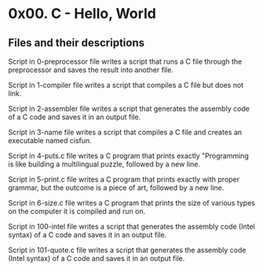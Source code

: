 # 0x00. C - Hello, World 

## Files and their descriptions

Script in 0-preprocessor file writes a script that runs a C file through the preprocessor and saves the result into another file.

Script in 1-compiler file writes a script that compiles a C file but does not link.

Script in 2-assembler file writes a script that generates the assembly code of a C code and saves it in an output file.

Script in 3-name file writes a script that compiles a C file and creates an executable named cisfun.

Script in 4-puts.c file writes a C program that prints exactly "Programming is like building a multilingual puzzle, followed by a new line.

Script in 5-print.c file writes a C program that prints exactly with proper grammar, but the outcome is a piece of art, followed by a new line.

Script in 6-size.c file writes a C program that prints the size of various types on the computer it is compiled and run on.

Script in 100-intel file writes a script that generates the assembly code (Intel syntax) of a C code and saves it in an output file.

Script in 101-quote.c file writes a script that generates the assembly code (Intel syntax) of a C code and saves it in an output file.
